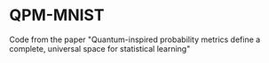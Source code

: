 # QPM-MNIST
Code from the paper "Quantum-inspired probability metrics define a complete, universal space for statistical learning"
